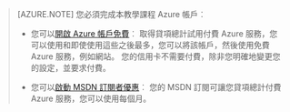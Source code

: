 > [AZURE.NOTE] <a name="note"></a>您必須完成本教學課程 Azure 帳戶︰
  >
  > + 您可以[開啟 Azure 帳戶免費](/pricing/free-trial/?WT.mc_id=A261C142F)︰ 取得貸項總計試用付費 Azure 服務，您可以使用和即使使用這些之後最多，您可以將該帳戶，然後使用免費 Azure 服務，例如網站。 您的信用卡不需要付費，除非您明確地變更您的設定，並要求付費。
  >
  > + 您可以[啟動 MSDN 訂閱者優惠](/pricing/member-offers/msdn-benefits-details/?WT.mc_id=A261C142F)︰ 您的 MSDN 訂閱可讓您貸項總計付費 Azure 服務，您可以使用每個月。

